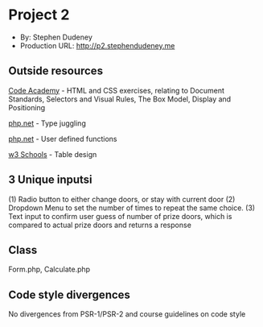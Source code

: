 # Project 2
+ By: Stephen Dudeney
+ Production URL: <http://p2.stephendudeney.me>

## Outside resources
[Code Academy](https://www.codecademy.com) - HTML and CSS exercises, relating to Document Standards, Selectors and Visual Rules, The Box Model, Display and Positioning

[php.net](http://php.net/manual/en/language.types.type-juggling.php) - Type juggling

[php.net](http://php.net/manual/en/functions.user-defined.php) - User defined functions

[w3 Schools](http://php.net/manual/en/functions.user-defined.php) - Table design


## 3 Unique inputsi
(1) Radio button to either change doors, or stay with current door (2) Dropdown Menu to set the number of times to repeat the same choice. (3) Text input to confirm user guess of number of prize doors, which is compared to actual prize doors and returns a response

## Class
Form.php, Calculate.php

## Code style divergences
No divergences from PSR-1/PSR-2 and course guidelines on code style
